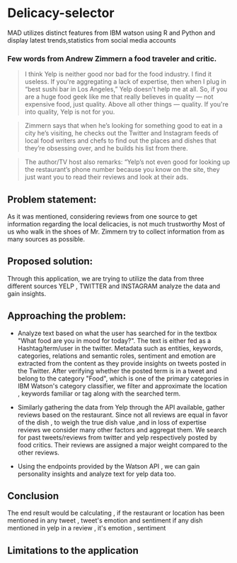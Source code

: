 # Delicacy-selector
MAD utilizes distinct features from IBM watson using R and Python and display latest trends,statistics from social media accounts

### Few words from Andrew Zimmern a food traveler and critic. 
       
>I think Yelp is neither good nor bad for the food industry. I find it useless. 
>If you're aggregating a lack of expertise, then   when I plug in “best sushi bar in Los Angeles,” Yelp doesn't help me at all.
>So, if you are a huge food geek like me that really believes in quality — not expensive food, just quality.
>Above all other things — quality. If you're into quality, Yelp is not for you.

>Zimmern says that when he’s looking for something good to eat in a city he’s visiting, 
>he checks out the Twitter and Instagram feeds of local food writers and chefs to find out the places and dishes that 
>they’re obsessing over, and he builds his list from there. 
		
>The author/TV host also remarks: “Yelp’s not even good for looking up the restaurant’s phone number because you know on the site, 
>they just want you to read their reviews and look at their ads.

## Problem statement:
As it was mentioned, considering reviews from one source to get information regarding the local delicacies, is not much trustworthy
Most of us who walk in the shoes of Mr. Zimmern try to collect information from as many sources as possible.

## Proposed solution: 
Through this application, we are trying to utilize the data from three different sources YELP , TWITTER and INSTAGRAM analyze the data and gain insights.

## Approaching the problem: 

* Analyze text based on what the user has searched for in the textbox "What food are you in mood for today?".
The text is either fed as a Hashtag/term/user in the twitter. 
Metadata such as  entities, keywords, categories, relations and semantic roles, sentiment and emotion are extracted from the content as they provide insights on tweets posted in the Twitter. 
After verifying whether the posted term is in a tweet and belong to the category "Food",  which is one of the primary categories in IBM Watson's category classifier, we filter and approximate the location , keywords familiar or tag along with the searched term. 

* Similarly gathering the data from Yelp through the API available, gather reviews based on the restaurant. Since not all reviews are equal in favor of the dish , to weigh the true dish value ,and in loss of expertise reviews we consider many other factors and aggregat them. We search for past tweets/reviews from twitter and yelp respectively posted by food critics. Their reviews are assigned a major weight compared to the other reviews.

* Using the endpoints provided by the Watson API , we can gain personality insights and analyze text for yelp data too.

## Conclusion
The end result would be calculating , if the restaurant or location has been mentioned in any tweet , tweet's emotion and sentiment
if any dish mentioned in yelp in a review , it's emotion , sentiment 

## Limitations to the application





